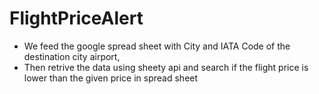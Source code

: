 # FlightPriceAlert
* We feed the google spread sheet with City and IATA Code of the destination city airport,
* Then retrive the data using sheety api and search if the flight price is lower than the given price in spread sheet


